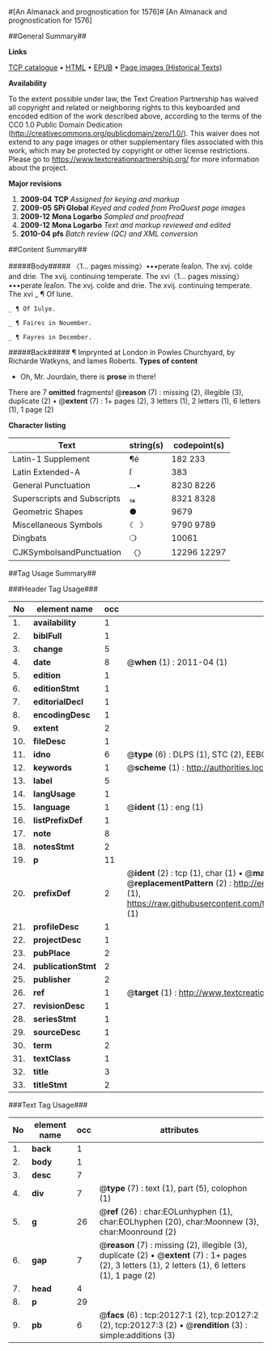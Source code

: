 #[An Almanack and prognostication for 1576]#
[An Almanack and prognostication for 1576]

##General Summary##

**Links**

[TCP catalogue](http://www.ota.ox.ac.uk/tcp/)  • 
[HTML](http://tei.it.ox.ac.uk/tcp/Texts-HTML/free/A69/A69014.html)  • 
[EPUB](http://tei.it.ox.ac.uk/tcp/Texts-EPUB/free/A69/A69014.epub) • 
[Page images (Historical Texts)](https://historicaltexts.jisc.ac.uk/eebo-23380691e)

**Availability**

To the extent possible under law, the Text Creation Partnership has waived all copyright and related or neighboring rights to this keyboarded and encoded edition of the work described above, according to the terms of the CC0 1.0 Public Domain Dedication (http://creativecommons.org/publicdomain/zero/1.0/). This waiver does not extend to any page images or other supplementary files associated with this work, which may be protected by copyright or other license restrictions. Please go to https://www.textcreationpartnership.org/ for more information about the project.

**Major revisions**

1. __2009-04__ __TCP__ *Assigned for keying and markup*
1. __2009-05__ __SPi Global__ *Keyed and coded from ProQuest page images*
1. __2009-12__ __Mona Logarbo__ *Sampled and proofread*
1. __2009-12__ __Mona Logarbo__ *Text and markup reviewed and edited*
1. __2010-04__ __pfs__ *Batch review (QC) and XML conversion*

##Content Summary##

#####Body#####
〈1… pages missing〉•••perate ſeaſon. The xvj. colde and drie. The xvij. continuing temperate. The xvi〈1… pages missing〉•••perate ſeaſon. The xvj. colde and drie. The xvij. continuing temperate. The xvi
    _ ¶ Of Iune.

    _ ¶ Of Iulye.

    _ ¶ Faires in Nouember.

    _ ¶ Fayres in December.

#####Back#####
¶ Imprynted at London in Powles Churchyard, by Richarde Watkyns, and Iames Roberts.
**Types of content**

  * Oh, Mr. Jourdain, there is **prose** in there!

There are 7 **omitted** fragments! 
 @__reason__ (7) : missing (2), illegible (3), duplicate (2)  •  @__extent__ (7) : 1+ pages (2), 3 letters (1), 2 letters (1), 6 letters (1), 1 page (2)

**Character listing**


|Text|string(s)|codepoint(s)|
|---|---|---|
|Latin-1 Supplement|¶é|182 233|
|Latin Extended-A|ſ|383|
|General Punctuation|…•|8230 8226|
|Superscripts             and Subscripts|₁₈|8321 8328|
|Geometric Shapes|●|9679|
|Miscellaneous Symbols|☾☽|9790 9789|
|Dingbats|❍|10061|
|CJKSymbolsandPunctuation|〈〉|12296 12297|

##Tag Usage Summary##

###Header Tag Usage###

|No|element name|occ|attributes|
|---|---|---|---|
|1.|__availability__|1||
|2.|__biblFull__|1||
|3.|__change__|5||
|4.|__date__|8| @__when__ (1) : 2011-04 (1)|
|5.|__edition__|1||
|6.|__editionStmt__|1||
|7.|__editorialDecl__|1||
|8.|__encodingDesc__|1||
|9.|__extent__|2||
|10.|__fileDesc__|1||
|11.|__idno__|6| @__type__ (6) : DLPS (1), STC (2), EEBO-CITATION (1), OCLC (1), VID (1)|
|12.|__keywords__|1| @__scheme__ (1) : http://authorities.loc.gov/ (1)|
|13.|__label__|5||
|14.|__langUsage__|1||
|15.|__language__|1| @__ident__ (1) : eng (1)|
|16.|__listPrefixDef__|1||
|17.|__note__|8||
|18.|__notesStmt__|2||
|19.|__p__|11||
|20.|__prefixDef__|2| @__ident__ (2) : tcp (1), char (1)  •  @__matchPattern__ (2) : ([0-9\-]+):([0-9IVX]+) (1), (.+) (1)  •  @__replacementPattern__ (2) : http://eebo.chadwyck.com/downloadtiff?vid=$1&page=$2 (1), https://raw.githubusercontent.com/textcreationpartnership/Texts/master/tcpchars.xml#$1 (1)|
|21.|__profileDesc__|1||
|22.|__projectDesc__|1||
|23.|__pubPlace__|2||
|24.|__publicationStmt__|2||
|25.|__publisher__|2||
|26.|__ref__|1| @__target__ (1) : http://www.textcreationpartnership.org/docs/. (1)|
|27.|__revisionDesc__|1||
|28.|__seriesStmt__|1||
|29.|__sourceDesc__|1||
|30.|__term__|2||
|31.|__textClass__|1||
|32.|__title__|3||
|33.|__titleStmt__|2||


###Text Tag Usage###

|No|element name|occ|attributes|
|---|---|---|---|
|1.|__back__|1||
|2.|__body__|1||
|3.|__desc__|7||
|4.|__div__|7| @__type__ (7) : text (1), part (5), colophon (1)|
|5.|__g__|26| @__ref__ (26) : char:EOLunhyphen (1), char:EOLhyphen (20), char:Moonnew (3), char:Moonround (2)|
|6.|__gap__|7| @__reason__ (7) : missing (2), illegible (3), duplicate (2)  •  @__extent__ (7) : 1+ pages (2), 3 letters (1), 2 letters (1), 6 letters (1), 1 page (2)|
|7.|__head__|4||
|8.|__p__|29||
|9.|__pb__|6| @__facs__ (6) : tcp:20127:1 (2), tcp:20127:2 (2), tcp:20127:3 (2)  •  @__rendition__ (3) : simple:additions (3)|
